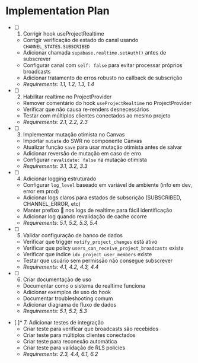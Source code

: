 # Implementation Plan

- [ ] 1. Corrigir hook useProjectRealtime
  - Corrigir verificação de estado do canal usando `CHANNEL_STATES.SUBSCRIBED`
  - Adicionar chamada `supabase.realtime.setAuth()` antes de subscrever
  - Configurar canal com `self: false` para evitar processar próprios broadcasts
  - Adicionar tratamento de erros robusto no callback de subscrição
  - _Requirements: 1.1, 1.2, 1.3, 1.4_

- [ ] 2. Habilitar realtime no ProjectProvider
  - Remover comentário do hook `useProjectRealtime` no ProjectProvider
  - Verificar que não causa re-renders desnecessários
  - Testar com múltiplos clientes conectados ao mesmo projeto
  - _Requirements: 2.1, 2.2, 2.3_

- [ ] 3. Implementar mutação otimista no Canvas
  - Importar `mutate` do SWR no componente Canvas
  - Atualizar função `save` para usar mutação otimista antes de salvar
  - Adicionar reversão de mutação em caso de erro
  - Configurar `revalidate: false` na mutação otimista
  - _Requirements: 3.1, 3.2, 3.3_

- [ ] 4. Adicionar logging estruturado
  - Configurar `log_level` baseado em variável de ambiente (info em dev, error em prod)
  - Adicionar logs claros para estados de subscrição (SUBSCRIBED, CHANNEL_ERROR, etc)
  - Manter prefixo 🔴 nos logs de realtime para fácil identificação
  - Adicionar log quando revalidação de cache ocorre
  - _Requirements: 5.1, 5.2, 5.3, 5.4_

- [ ] 5. Validar configuração de banco de dados
  - Verificar que trigger `notify_project_changes` está ativo
  - Verificar que policy `users_can_receive_project_broadcasts` existe
  - Verificar que índice `idx_project_user_members` existe
  - Testar que usuário sem permissão não consegue subscrever
  - _Requirements: 4.1, 4.2, 4.3, 4.4_

- [ ] 6. Criar documentação de uso
  - Documentar como o sistema de realtime funciona
  - Adicionar exemplos de uso do hook
  - Documentar troubleshooting comum
  - Adicionar diagrama de fluxo de dados
  - _Requirements: 5.1, 5.2, 5.3_

- [ ]* 7. Adicionar testes de integração
  - Criar teste para verificar que broadcasts são recebidos
  - Criar teste para múltiplos clientes conectados
  - Criar teste para reconexão automática
  - Criar teste para validação de RLS policies
  - _Requirements: 2.3, 4.4, 6.1, 6.2_
